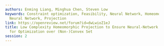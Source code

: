 ```yaml
---
authors: Enming Liang, Minghua Chen, Steven Low
keywords: Constraint optimization, Feasibility, Neural Network, Homeomorphism, Invertible
  Neural Network, Projection
link: https://openreview.net/forum?id=dwLwioZ1eJ
title: Low Complexity Homeomorphic Projection to Ensure Neural-Network Solution Feasibility
  for Optimization over (Non-)Convex Set
session: 2
---
```


